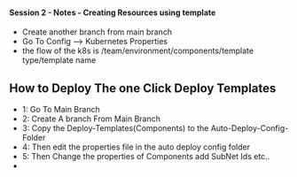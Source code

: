 #### Session 2 - Notes - Creating Resources using template

- Create another branch from main branch
- Go To Config --> Kubernetes Properties
- the flow of the k8s is /team/environment/components/template type/template name

## How to Deploy The one Click Deploy Templates

- 1: Go To Main Branch
- 2: Create A branch From Main Branch 
- 3: Copy the Deploy-Templates(Components) to the Auto-Deploy-Config-Folder
- 4: Then edit the properties file in the auto deploy config folder
- 5: Then Change the properties of Components add SubNet Ids etc..
- 